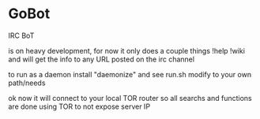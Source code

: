 # GoBot
IRC BoT

is on heavy development,
for now it only does a couple things
!help
!wiki <word to search for>
and will get the info to any URL posted on the irc channel

to run as a daemon install "daemonize"
and see run.sh modify to your own path/needs

ok now it will connect to your local TOR router so all searchs and functions are done using TOR
to not expose server IP
